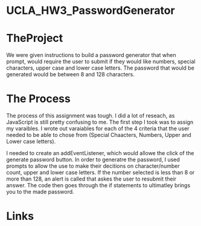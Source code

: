 # UCLA_HW3_PasswordGenerator
# TheProject 
We were given instructions to build a password generator that when prompt, would require the user to submit if they would like numbers, 
special characters, upper case and lower case letters.  The password that would be generated would be between 8 and 128 characters.  

# The Process 
The process of this assignment was tough.  I did a lot of reseach, as JavaScript is still pretty confusing to me.  The first step I took was to assign my varaibles.  I wrote out varaiables for each of the 4 criteria that the user needed to be able to chose from (Special Chaacters, Numbers, Upper and Lower case letters). 

I needed to create an addEventListener, which would allowe the click of the generate password button. In order to generatre the password, I used prompts to allow the use to make their decitions on character/number count, upper and lower case letters.  If the number selected is less than 8 or more than 128, an alert is called that askes the user to resubmit their answer.  The code then goes through the if statements to ultimatley brings you to the made password.  

# Links 


